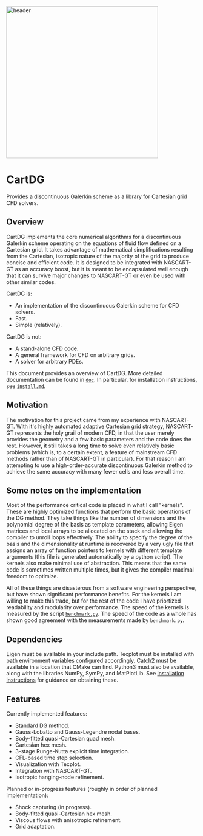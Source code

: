 <img src="../assets/header.png" alt="header" height="400"/>

# CartDG
Provides a discontinuous Galerkin scheme as a library for Cartesian grid CFD solvers.

## Overview
CartDG implements the core numerical algorithms for a discontinuous Galerkin scheme operating on the equations of fluid flow
defined on a Cartesian grid. It takes advantage of mathematical simplifications resulting from the Cartesian,
isotropic nature of the majority of the grid to produce concise and efficient code. It is designed to be integrated with NASCART-GT as
an accuracy boost, but it is meant to be encapsulated well enough that it can survive major changes to NASCART-GT or even be
used with other similar codes.

CartDG is:
* An implementation of the discontinuous Galerkin scheme for CFD solvers.
* Fast.
* Simple (relatively).

CartDG is not:
* A stand-alone CFD code.
* A general framework for CFD on arbitrary grids.
* A solver for arbitrary PDEs.

This document provides an overview of CartDG. More detailed documentation can be found in [`doc`](doc/). In particular, for
installation instructions, see [`install.md`](doc/install.md).

## Motivation
The motivation for this project came from my experience with NASCART-GT. With it's highly automated adaptive Cartesian grid
strategy, NASCART-GT represents the holy grail of modern CFD, in that the user merely provides the geometry and a few
basic parameters and the code does the rest. However, it still takes a long time to solve even relatively basic problems
(which is, to a certain extent, a feature of mainstream CFD methods rather than of NASCART-GT in particular). For that reason I am attempting
to use a high-order-accurate discontinuous Galerkin method to achieve the same accuracy with many fewer cells and less overall
time.

## Some notes on the implementation
Most of the performance critical code is placed in what I call "kernels". These are highly optimized functions that perform
the basic operations of the DG method. They take things like the number of dimensions and the polynomial degree of the basis
as template parameters, allowing Eigen matrices and local arrays to be allocated on the stack and allowing the compiler to
unroll loops effectively. The ability to specify the degree of the basis and the dimensionality at runtime is recovered by
a very ugly file that assigns an array of function pointers to kernels with different template arguments (this file is
generated automatically by a python script). The kernels also make minimal use of abstraction. This means that the same
code is sometimes written multiple times, but it gives the compiler maximal freedom to optimize.

All of these things are
disasterous from a software engineering perspective, but have shown significant performance benefits. For the kernels
I am willing to make this trade, but for the rest of the code I have priortized readability and modularity over performance.
The speed of the kernels is measured by the script [`benchmark.py`](script/benchmark.py). The speed of the code as a whole
has shown good agreement with the measurements made by `benchmark.py`.
 
## Dependencies
Eigen must be available in your include path. Tecplot must be installed with path environment variables configured accordingly.
Catch2 must be available in a location that CMake can find.
Python3 must also be available, along with the libraries NumPy, SymPy, and MatPlotLib. See [installation instructions](doc/install.md)
for guidance on obtaining these.
 
## Features
Currently implemented features:
* Standard DG method.
* Gauss-Lobatto and Gauss-Legendre nodal bases.
* Body-fitted quasi-Cartesian quad mesh.
* Cartesian hex mesh.
* 3-stage Runge-Kutta explicit time integration.
* CFL-based time step selection.
* Visualization with Tecplot.
* Integration with NASCART-GT.
* Isotropic hanging-node refinement.
 
Planned or in-progress features (roughly in order of planned implementation):
* Shock capturing (in progress).
* Body-fitted quasi-Cartesian hex mesh.
* Viscous flows with anisotropic refinement.
* Grid adaptation.
